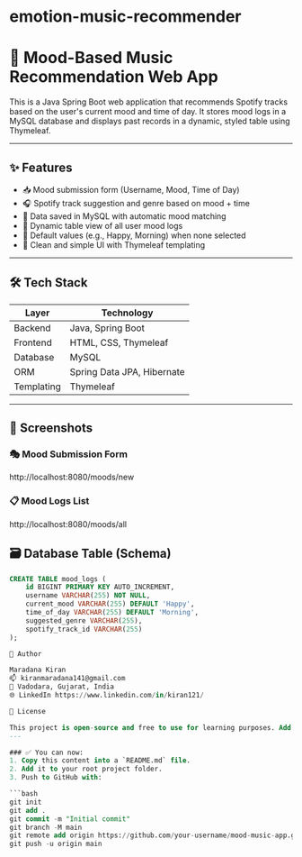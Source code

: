 # emotion-music-recommender


# 🎵 Mood-Based Music Recommendation Web App

This is a Java Spring Boot web application that recommends Spotify tracks based on the user's current mood and time of day. It stores mood logs in a MySQL database and displays past records in a dynamic, styled table using Thymeleaf.

---

## ✨ Features

- 📥 Mood submission form (Username, Mood, Time of Day)
- 🎧 Spotify track suggestion and genre based on mood + time
- 💾 Data saved in MySQL with automatic mood matching
- 📜 Dynamic table view of all user mood logs
- 🧭 Default values (e.g., Happy, Morning) when none selected
- 🎨 Clean and simple UI with Thymeleaf templating

---

## 🛠 Tech Stack

| Layer       | Technology         |
|-------------|--------------------|
| Backend     | Java, Spring Boot  |
| Frontend    | HTML, CSS, Thymeleaf |
| Database    | MySQL              |
| ORM         | Spring Data JPA, Hibernate |
| Templating  | Thymeleaf          |

---

## 📸 Screenshots

### 🎭 Mood Submission Form

http://localhost:8080/moods/new

### 📋 Mood Logs List

http://localhost:8080/moods/all

## 🗃 Database Table (Schema)

```sql
CREATE TABLE mood_logs (
    id BIGINT PRIMARY KEY AUTO_INCREMENT,
    username VARCHAR(255) NOT NULL,
    current_mood VARCHAR(255) DEFAULT 'Happy',
    time_of_day VARCHAR(255) DEFAULT 'Morning',
    suggested_genre VARCHAR(255),
    spotify_track_id VARCHAR(255)
);

🙋 Author

Maradana Kiran
📫 kiranmaradana141@gmail.com
📍 Vadodara, Gujarat, India
🌐 LinkedIn https://www.linkedin.com/in/kiran121/

📃 License

This project is open-source and free to use for learning purposes. Add your license here if needed.
---

### ✅ You can now:
1. Copy this content into a `README.md` file.
2. Add it to your root project folder.
3. Push to GitHub with:

```bash
git init
git add .
git commit -m "Initial commit"
git branch -M main
git remote add origin https://github.com/your-username/mood-music-app.git
git push -u origin main
